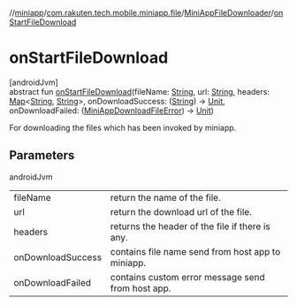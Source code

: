 //[miniapp](../../../index.md)/[com.rakuten.tech.mobile.miniapp.file](../index.md)/[MiniAppFileDownloader](index.md)/[onStartFileDownload](on-start-file-download.md)

# onStartFileDownload

[androidJvm]\
abstract fun [onStartFileDownload](on-start-file-download.md)(fileName: [String](https://kotlinlang.org/api/latest/jvm/stdlib/kotlin/-string/index.html), url: [String](https://kotlinlang.org/api/latest/jvm/stdlib/kotlin/-string/index.html), headers: [Map](https://kotlinlang.org/api/latest/jvm/stdlib/kotlin.collections/-map/index.html)&lt;[String](https://kotlinlang.org/api/latest/jvm/stdlib/kotlin/-string/index.html), [String](https://kotlinlang.org/api/latest/jvm/stdlib/kotlin/-string/index.html)&gt;, onDownloadSuccess: ([String](https://kotlinlang.org/api/latest/jvm/stdlib/kotlin/-string/index.html)) -&gt; [Unit](https://kotlinlang.org/api/latest/jvm/stdlib/kotlin/-unit/index.html), onDownloadFailed: ([MiniAppDownloadFileError](../../com.rakuten.tech.mobile.miniapp.errors/-mini-app-download-file-error/index.md)) -&gt; [Unit](https://kotlinlang.org/api/latest/jvm/stdlib/kotlin/-unit/index.html))

For downloading the files which has been invoked by miniapp.

## Parameters

androidJvm

| | |
|---|---|
| fileName | return the name of the file. |
| url | return the download url of the file. |
| headers | returns the header of the file if there is any. |
| onDownloadSuccess | contains file name send from host app to miniapp. |
| onDownloadFailed | contains custom error message send from host app. |
